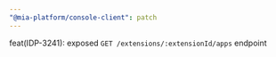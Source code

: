 ```yaml
---
"@mia-platform/console-client": patch
---
```


feat(IDP-3241): exposed `GET /extensions/:extensionId/apps` endpoint
